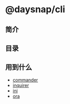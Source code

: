 # @daysnap/cli

## 简介


## 目录


## 用到什么

- [commander](https://www.npmjs.com/package/commander)
- [inquirer](https://www.npmjs.com/package/inquirer)
- [ini](https://www.npmjs.com/package/ini)
- [ora](https://www.npmjs.com/package/ora)
